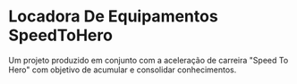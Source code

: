 # Locadora De Equipamentos SpeedToHero
Um projeto produzido em conjunto com a aceleração de carreira "Speed To Hero" com objetivo de acumular e consolidar conhecimentos. 
